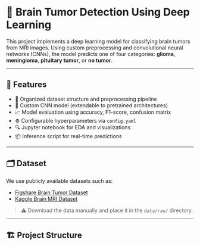 # 🧠 Brain Tumor Detection Using Deep Learning

This project implements a deep learning model for classifying brain tumors from MRI images. Using custom preprocessing and convolutional neural networks (CNNs), the model predicts one of four categories: **glioma**, **meningioma**, **pituitary tumor**, or **no tumor**.

---

## 🚀 Features

- 📂 Organized dataset structure and preprocessing pipeline
- 🧠 Custom CNN model (extendable to pretrained architectures)
- 📈 Model evaluation using accuracy, F1-score, confusion matrix
- ⚙️ Configurable hyperparameters via `config.yaml`
- 🔍 Jupyter notebook for EDA and visualizations
- 📦 Inference script for real-time predictions

---

## 🗂️ Dataset

We use publicly available datasets such as:

- [Figshare Brain Tumor Dataset](https://figshare.com/articles/dataset/Brain_Tumor_Detection_MRI/1512427)
- [Kaggle Brain MRI Dataset](https://www.kaggle.com/datasets/navoneel/brain-mri-images-for-brain-tumor-detection)

> ⚠️ Download the data manually and place it in the `data/raw/` directory.

---

## 🏗️ Project Structure

